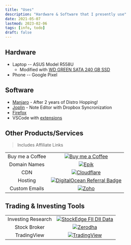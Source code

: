 ```yaml
---
title: "Uses"
description: "Hardware & Software that I presently use"
date: 2021-05-07
lastmod: 2023-02-06
tags: [info, todo]
draft: false
---
```


## Hardware

- Laptop -- ASUS Model R558U
  - Modified with [WD GREEN SATA 240 GB SSD](https://www.flipkart.com/wd-green-sata-2-5-7mm-disque-240-gb-laptop-all-one-pc-s-desktop-internal-solid-state-drive-wds240g2g0a/p/itmffze8zwuxdx8s)
- Phone -- Google Pixel

## Software

- [Manjaro](https://manjaro.org/) - After 2 years of Distro Hopping!
- [Joplin](joplinapp.org/) - Note Editor with Dropbox Syncronization
- [Firefox](https://www.mozilla.org/en-US/firefox/browsers/)
- VSCode with [extensions](https://howivscode.com/hirawatt)

## Other Products/Services

> Includes Affiliate Links

|||
|:-:|:-:|
|Buy me a Coffee | [![Buy me a Coffee](https://www.buymeacoffee.com/favicon.ico)](https://www.buymeacoffee.com/hirawat)|
|Domain Names | [![Epik](https://www.epik.com/themes/epik/assets/img/svg/logo.svg)](https://www.epik.com/?affid=ro5ve6wo1)|
|CDN| [![Cloudflare](https://cloudflare.com/favicon.ico)](https://cloudflare.com)|
|Hosting | [![DigitalOcean Referral Badge](https://web-platforms.sfo2.digitaloceanspaces.com/WWW/Badge%202.svg)](https://www.digitalocean.com/?refcode=f57c1e83dd2f&utm_campaign=Referral_Invite&utm_medium=Referral_Program&utm_source=badge)|
|Custom Emails | [![Zoho](https://zoho.com/favicon.ico)](https://go.zoho.com/rJ7)|

## Trading & Investing Tools

|||
|:-:|:-:|
|Investing Research | [![StockEdge FII DII Data](https://duzycfafl38re.cloudfront.net/Media/Group-1081020201718120111202114194103112021105507.png)](https://sedg.in/jvg35ywf)|
|Stock Broker | [![Zerodha](https://zerodha.com/static/images/favicon.png)](https://zerodha.com/open-account?c=BX9131)|
|TradingView | [![TradingView](https://static.tradingview.com/static/images/svg/trade-on-tradingview-badges/dark-theme/trade-on-tradingview-badges-en.svg)](https://in.tradingview.com/gopro/?share_your_love=yesgoods)|

